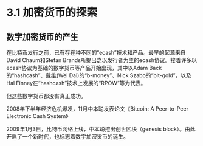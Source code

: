 # 3.1 加密货币的探索

## 数字加密货币的产生

在比特币发行之前，已有存在种不同的“ecash”技术和产品。最早的起源来自David Chaum和Stefan Brands所提出之以发行者为主的ecash协议。接着许多以ecash协议为基础的数字货币等产品开始出现，其中以Adam Back的“hashcash”、戴维(Wei Dai)的“b-money”、Nick Szabo的“bit-gold”，以及Hal Finney在“hashcash”技术上发展的“RPOW”等为代表。

但这些数字货币都没有真正成功。

2008年下半年经济危机爆发，11月中本聪发表论文《Bitcoin: A Peer-to-Peer Electronic Cash System》

2009年1月3日，比特币网络上线，中本聪挖出创世区块（genesis block）。由此开启了一个新时代，也标志着数字加密货币的诞生。

##

